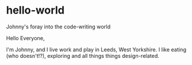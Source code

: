 # hello-world
Johnny's foray into the code-writing world

Hello Everyone,

I'm Johnny, and I live work and play in Leeds, West Yorkshire.
I like eating (who doesn't!?), exploring and all things things design-related. 
